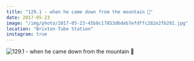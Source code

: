 ```yaml
---
title: "129.1 - when he came down from the mountain 🌄"
date: 2017-05-23
image: "/img/photo/2017-05-23-45b8c17853d6deb7efdffc282e2fb292.jpg"
location: "Brixton Tube Station"
instagram: true
---
```


![129.1 - when he came down from the mountain 🌄](/img/photo/2017-05-23-45b8c17853d6deb7efdffc282e2fb292.jpg)
